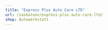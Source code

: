 ```yaml
---
title: "Express Plus Auto Care LTD"
url: /saskatoon/express-plus-auto-care-ltd/
shop: Autowerkstatt
---
```

